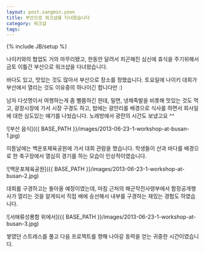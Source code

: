 ```yaml
---
layout: post.sangmin.yoon
title: 부산으로 워크샵을 다녀왔습니다
category: 워크샵
tags:
---
```

{% include JB/setup %}

나이키와의 협업도 거의 마무리됐고, 한동안 달려서 피곤해진 심신에
휴식을 주기위해서 금토 이틀간 부산으로 워크샵을 다녀왔습니다.

바다도 있고, 맛있는 것도 많아서 부산으로 장소를 정했습니다.
토요일에 나이키 대회가 부산에서 열리는 것도 이유중의 하나이긴 합니다만 :)

남자 다섯명이서 여행하는게 좀 뻘쭘하긴 한데, 밀면, 냉채족발을 비롯해 맛있는 것도 먹고,
광장시장에 가서 시장 구경도 하고, 밤에는 광안리를 배경으로 식사를 하면서
회사일에 대한 심도있는 얘기를 나눴습니다. 노래방에서 광란의 시간도 보냈고요 ^^

![부산 음식]({{ BASE_PATH }}/images/2013-06-23-1-workshop-at-busan-1.jpg)

이튿날에는 백운포체육공원에 가서 대회 관람을 했습니다.
학생들이 산과 바다를 배경으로 한 축구장에서 열심히 경기를 하는 모습이 인상적이였습니다.

![백운포체육공원]({{ BASE_PATH }}/images/2013-06-23-1-workshop-at-busan-2.jpg)

대회를 구경하고는 돌아올 예정이였는데, 마침 근처의 해군작전사령부에서
함정공개행사가 열리는 것을 알게되서 직접 배에 승선해서 내부를 구경하는 재밌는 경험도 하였습니다.

![서애류성룡함 위에서]({{ BASE_PATH }}/images/2013-06-23-1-workshop-at-busan-3.jpg)

쌓였던 스트레스를 풀고 다음 프로젝트를 향해 나아갈 동력을 얻는 귀중한 시간이였습니다.
